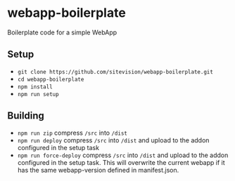 # webapp-boilerplate
Boilerplate code for a simple WebApp
## Setup
* `git clone https://github.com/sitevision/webapp-boilerplate.git`
* `cd webapp-boilerplate`
* `npm install`
* `npm run setup`
## Building
* `npm run zip` compress `/src` into `/dist`
* `npm run deploy` compress `/src` into `/dist` and upload to the addon configured in the setup task
* `npm run force-deploy` compress `/src` into `/dist` and upload to the addon configured in the setup task. This will overwrite the current webapp if it has the same webapp-version defined in manifest.json.